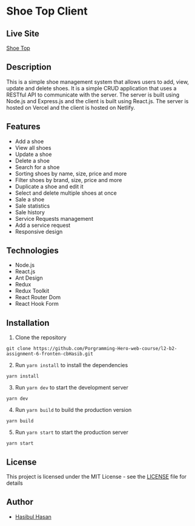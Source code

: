 # Shoe Top Client

## Live Site
[Shoe Top](https://shoe-top.netlify.app/)

## Description
This is a simple shoe management system that allows users to add, view, update and delete shoes. It is a simple CRUD application that uses a RESTful API to communicate with the server. The server is built using Node.js and Express.js and the client is built using React.js. The server is hosted on Vercel and the client is hosted on Netlify.

## Features
- Add a shoe
- View all shoes
- Update a shoe
- Delete a shoe
- Search for a shoe
- Sorting shoes by name, size, price and more
- Filter shoes by brand, size, price and more
- Duplicate a shoe and edit it
- Select and delete multiple shoes at once
- Sale a shoe
- Sale statistics
- Sale history
- Service Requests management
- Add a service request
- Responsive design

## Technologies
- Node.js
- React.js
- Ant Design
- Redux
- Redux Toolkit
- React Router Dom
- React Hook Form

## Installation
1. Clone the repository
```
git clone https://github.com/Porgramming-Hero-web-course/l2-b2-assignment-6-fronten-cbHasib.git
```
2. Run `yarn install` to install the dependencies
```
yarn install
```
3. Run `yarn dev` to start the development server
```
yarn dev
```
4. Run `yarn build` to build the production version
```
yarn build
```
5. Run `yarn start` to start the production server
```
yarn start
```

## License
This project is licensed under the MIT License - see the [LICENSE](LICENSE) file for details

## Author
- [Hasibul Hasan](https://cbhasib.netlify.app/)
